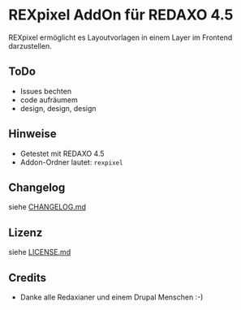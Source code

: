 REXpixel AddOn für REDAXO 4.5
===================================

REXpixel ermöglicht es Layoutvorlagen in einem Layer im Frontend darzustellen.


ToDo
--------

* Issues bechten
* code aufräumem
* design, design, design


Hinweise
--------

* Getestet mit REDAXO 4.5
* Addon-Ordner lautet: `rexpixel`

Changelog
---------

siehe [CHANGELOG.md](CHANGELOG.md)

Lizenz
------

siehe [LICENSE.md](LICENSE.md)

Credits
-------

* Danke alle Redaxianer und einem Drupal Menschen :-)
